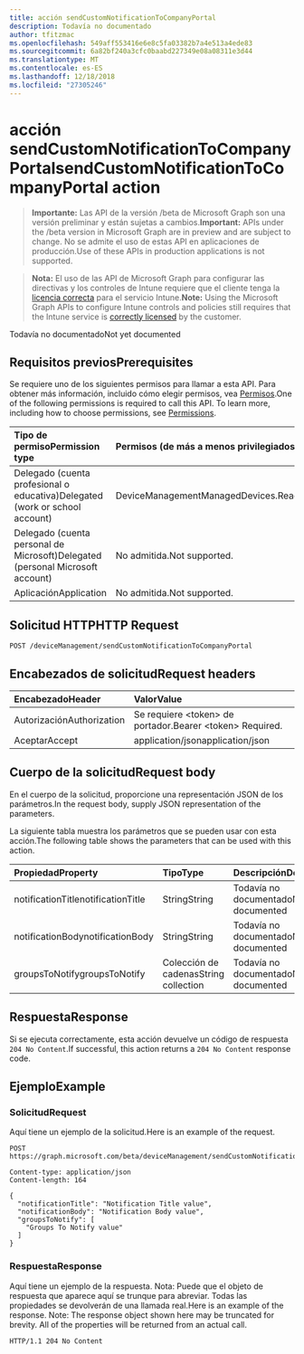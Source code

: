 ```yaml
---
title: acción sendCustomNotificationToCompanyPortal
description: Todavía no documentado
author: tfitzmac
ms.openlocfilehash: 549aff553416e6e8c5fa03382b7a4e513a4ede83
ms.sourcegitcommit: 6a82bf240a3cfc0baabd227349e08a08311e3d44
ms.translationtype: MT
ms.contentlocale: es-ES
ms.lasthandoff: 12/18/2018
ms.locfileid: "27305246"
---
```

# <a name="sendcustomnotificationtocompanyportal-action"></a><span data-ttu-id="b5306-103">acción sendCustomNotificationToCompanyPortal</span><span class="sxs-lookup"><span data-stu-id="b5306-103">sendCustomNotificationToCompanyPortal action</span></span>

> <span data-ttu-id="b5306-104">**Importante:** Las API de la versión /beta de Microsoft Graph son una versión preliminar y están sujetas a cambios.</span><span class="sxs-lookup"><span data-stu-id="b5306-104">**Important:** APIs under the /beta version in Microsoft Graph are in preview and are subject to change.</span></span> <span data-ttu-id="b5306-105">No se admite el uso de estas API en aplicaciones de producción.</span><span class="sxs-lookup"><span data-stu-id="b5306-105">Use of these APIs in production applications is not supported.</span></span>

> <span data-ttu-id="b5306-106">**Nota:** El uso de las API de Microsoft Graph para configurar las directivas y los controles de Intune requiere que el cliente tenga la [licencia correcta](https://go.microsoft.com/fwlink/?linkid=839381) para el servicio Intune.</span><span class="sxs-lookup"><span data-stu-id="b5306-106">**Note:** Using the Microsoft Graph APIs to configure Intune controls and policies still requires that the Intune service is [correctly licensed](https://go.microsoft.com/fwlink/?linkid=839381) by the customer.</span></span>

<span data-ttu-id="b5306-107">Todavía no documentado</span><span class="sxs-lookup"><span data-stu-id="b5306-107">Not yet documented</span></span>
## <a name="prerequisites"></a><span data-ttu-id="b5306-108">Requisitos previos</span><span class="sxs-lookup"><span data-stu-id="b5306-108">Prerequisites</span></span>
<span data-ttu-id="b5306-p102">Se requiere uno de los siguientes permisos para llamar a esta API. Para obtener más información, incluido cómo elegir permisos, vea [Permisos](/graph/permissions-reference).</span><span class="sxs-lookup"><span data-stu-id="b5306-p102">One of the following permissions is required to call this API. To learn more, including how to choose permissions, see [Permissions](/graph/permissions-reference).</span></span>

|<span data-ttu-id="b5306-111">Tipo de permiso</span><span class="sxs-lookup"><span data-stu-id="b5306-111">Permission type</span></span>|<span data-ttu-id="b5306-112">Permisos (de más a menos privilegiados)</span><span class="sxs-lookup"><span data-stu-id="b5306-112">Permissions (from most to least privileged)</span></span>|
|:---|:---|
|<span data-ttu-id="b5306-113">Delegado (cuenta profesional o educativa)</span><span class="sxs-lookup"><span data-stu-id="b5306-113">Delegated (work or school account)</span></span>|<span data-ttu-id="b5306-114">DeviceManagementManagedDevices.ReadWrite.All</span><span class="sxs-lookup"><span data-stu-id="b5306-114">DeviceManagementManagedDevices.ReadWrite.All</span></span>|
|<span data-ttu-id="b5306-115">Delegado (cuenta personal de Microsoft)</span><span class="sxs-lookup"><span data-stu-id="b5306-115">Delegated (personal Microsoft account)</span></span>|<span data-ttu-id="b5306-116">No admitida.</span><span class="sxs-lookup"><span data-stu-id="b5306-116">Not supported.</span></span>|
|<span data-ttu-id="b5306-117">Aplicación</span><span class="sxs-lookup"><span data-stu-id="b5306-117">Application</span></span>|<span data-ttu-id="b5306-118">No admitida.</span><span class="sxs-lookup"><span data-stu-id="b5306-118">Not supported.</span></span>|

## <a name="http-request"></a><span data-ttu-id="b5306-119">Solicitud HTTP</span><span class="sxs-lookup"><span data-stu-id="b5306-119">HTTP Request</span></span>
<!-- {
  "blockType": "ignored"
}
-->
``` http
POST /deviceManagement/sendCustomNotificationToCompanyPortal
```

## <a name="request-headers"></a><span data-ttu-id="b5306-120">Encabezados de solicitud</span><span class="sxs-lookup"><span data-stu-id="b5306-120">Request headers</span></span>
|<span data-ttu-id="b5306-121">Encabezado</span><span class="sxs-lookup"><span data-stu-id="b5306-121">Header</span></span>|<span data-ttu-id="b5306-122">Valor</span><span class="sxs-lookup"><span data-stu-id="b5306-122">Value</span></span>|
|:---|:---|
|<span data-ttu-id="b5306-123">Autorización</span><span class="sxs-lookup"><span data-stu-id="b5306-123">Authorization</span></span>|<span data-ttu-id="b5306-124">Se requiere &lt;token&gt; de portador.</span><span class="sxs-lookup"><span data-stu-id="b5306-124">Bearer &lt;token&gt; Required.</span></span>|
|<span data-ttu-id="b5306-125">Aceptar</span><span class="sxs-lookup"><span data-stu-id="b5306-125">Accept</span></span>|<span data-ttu-id="b5306-126">application/json</span><span class="sxs-lookup"><span data-stu-id="b5306-126">application/json</span></span>|

## <a name="request-body"></a><span data-ttu-id="b5306-127">Cuerpo de la solicitud</span><span class="sxs-lookup"><span data-stu-id="b5306-127">Request body</span></span>
<span data-ttu-id="b5306-128">En el cuerpo de la solicitud, proporcione una representación JSON de los parámetros.</span><span class="sxs-lookup"><span data-stu-id="b5306-128">In the request body, supply JSON representation of the parameters.</span></span>

<span data-ttu-id="b5306-129">La siguiente tabla muestra los parámetros que se pueden usar con esta acción.</span><span class="sxs-lookup"><span data-stu-id="b5306-129">The following table shows the parameters that can be used with this action.</span></span>

|<span data-ttu-id="b5306-130">Propiedad</span><span class="sxs-lookup"><span data-stu-id="b5306-130">Property</span></span>|<span data-ttu-id="b5306-131">Tipo</span><span class="sxs-lookup"><span data-stu-id="b5306-131">Type</span></span>|<span data-ttu-id="b5306-132">Descripción</span><span class="sxs-lookup"><span data-stu-id="b5306-132">Description</span></span>|
|:---|:---|:---|
|<span data-ttu-id="b5306-133">notificationTitle</span><span class="sxs-lookup"><span data-stu-id="b5306-133">notificationTitle</span></span>|<span data-ttu-id="b5306-134">String</span><span class="sxs-lookup"><span data-stu-id="b5306-134">String</span></span>|<span data-ttu-id="b5306-135">Todavía no documentado</span><span class="sxs-lookup"><span data-stu-id="b5306-135">Not yet documented</span></span>|
|<span data-ttu-id="b5306-136">notificationBody</span><span class="sxs-lookup"><span data-stu-id="b5306-136">notificationBody</span></span>|<span data-ttu-id="b5306-137">String</span><span class="sxs-lookup"><span data-stu-id="b5306-137">String</span></span>|<span data-ttu-id="b5306-138">Todavía no documentado</span><span class="sxs-lookup"><span data-stu-id="b5306-138">Not yet documented</span></span>|
|<span data-ttu-id="b5306-139">groupsToNotify</span><span class="sxs-lookup"><span data-stu-id="b5306-139">groupsToNotify</span></span>|<span data-ttu-id="b5306-140">Colección de cadenas</span><span class="sxs-lookup"><span data-stu-id="b5306-140">String collection</span></span>|<span data-ttu-id="b5306-141">Todavía no documentado</span><span class="sxs-lookup"><span data-stu-id="b5306-141">Not yet documented</span></span>|



## <a name="response"></a><span data-ttu-id="b5306-142">Respuesta</span><span class="sxs-lookup"><span data-stu-id="b5306-142">Response</span></span>
<span data-ttu-id="b5306-143">Si se ejecuta correctamente, esta acción devuelve un código de respuesta `204 No Content`.</span><span class="sxs-lookup"><span data-stu-id="b5306-143">If successful, this action returns a `204 No Content` response code.</span></span>

## <a name="example"></a><span data-ttu-id="b5306-144">Ejemplo</span><span class="sxs-lookup"><span data-stu-id="b5306-144">Example</span></span>
### <a name="request"></a><span data-ttu-id="b5306-145">Solicitud</span><span class="sxs-lookup"><span data-stu-id="b5306-145">Request</span></span>
<span data-ttu-id="b5306-146">Aquí tiene un ejemplo de la solicitud.</span><span class="sxs-lookup"><span data-stu-id="b5306-146">Here is an example of the request.</span></span>
``` http
POST https://graph.microsoft.com/beta/deviceManagement/sendCustomNotificationToCompanyPortal

Content-type: application/json
Content-length: 164

{
  "notificationTitle": "Notification Title value",
  "notificationBody": "Notification Body value",
  "groupsToNotify": [
    "Groups To Notify value"
  ]
}
```

### <a name="response"></a><span data-ttu-id="b5306-147">Respuesta</span><span class="sxs-lookup"><span data-stu-id="b5306-147">Response</span></span>
<span data-ttu-id="b5306-p103">Aquí tiene un ejemplo de la respuesta. Nota: Puede que el objeto de respuesta que aparece aquí se trunque para abreviar. Todas las propiedades se devolverán de una llamada real.</span><span class="sxs-lookup"><span data-stu-id="b5306-p103">Here is an example of the response. Note: The response object shown here may be truncated for brevity. All of the properties will be returned from an actual call.</span></span>
``` http
HTTP/1.1 204 No Content
```





